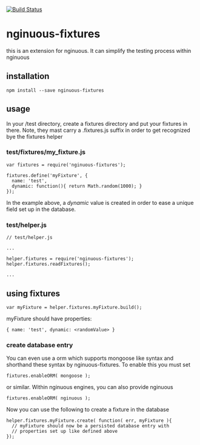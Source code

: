 [![Build Status](https://travis-ci.org/tastenwerk/nginuous-fixtures.png)](https://travis-ci.org/tastenwerk/nginuous-fixtures)

# nginuous-fixtures

this is an extension for nginuous. It can simplify the testing process
within nginuous

## installation

    npm install --save nginuous-fixtures

## usage

In your /test directory, create a fixtures directory and put
your fixtures in there. Note, they mast carry a .fixtures.js suffix
in order to get recognized bye the fixtures helper

### test/fixtures/my_fixture.js

    var fixtures = require('nginuous-fixtures');
    
    fixtures.define('myFixture', {
      name: 'test',
      dynamic: function(){ return Math.random(1000); }
    });

In the example above, a *dynamic* value is created in order to ease a
unique field set up in the database.

### test/helper.js

    // test/helper.js
    
    ...

    helper.fixtures = require('nginuous-fixtures');
    helper.fixtures.readFixtures();
    
    ...

## using fixtures

    var myFixture = helper.fixtures.myFixture.build();

myFixture should have properties:

    { name: 'test', dynamic: <randomValue> }

### create database entry

You can even use a orm which supports mongoose like syntax and shorthand
these syntax by nginuous-fixtures. To enable this you must set

    fixtures.enableORM( mongoose );

or similar. Within nginuous engines, you can also provide nginuous 

    fixtures.enableORM( nginuous );

Now you can use the following to create a fixture in the database

    helper.fixtures.myFixture.create( function( err, myFixture ){
      // myFixture should now be a persisted database entry with
      // properties set up like defined above
    });

